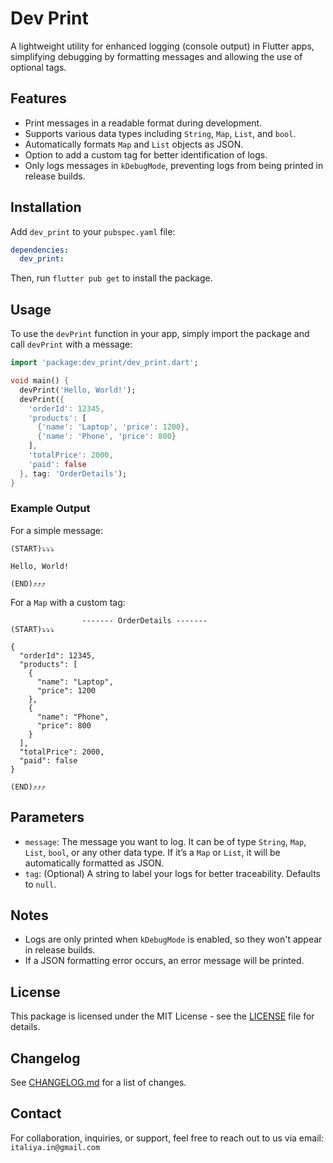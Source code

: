 # Dev Print

A lightweight utility for enhanced logging (console output) in Flutter apps, simplifying debugging by formatting messages and allowing the use of optional tags.

## Features

- Print messages in a readable format during development.
- Supports various data types including `String`, `Map`, `List`, and `bool`.
- Automatically formats `Map` and `List` objects as JSON.
- Option to add a custom tag for better identification of logs.
- Only logs messages in `kDebugMode`, preventing logs from being printed in release builds.

## Installation

Add `dev_print` to your `pubspec.yaml` file:

```yaml
dependencies:
  dev_print:
```

Then, run `flutter pub get` to install the package.

## Usage

To use the `devPrint` function in your app, simply import the package and call `devPrint` with a message:

```dart
import 'package:dev_print/dev_print.dart';

void main() {
  devPrint('Hello, World!');
  devPrint({
    'orderId': 12345,
    'products': [
      {'name': 'Laptop', 'price': 1200},
      {'name': 'Phone', 'price': 800}
    ],
    'totalPrice': 2000,
    'paid': false
  }, tag: 'OrderDetails');
}
```

### Example Output

For a simple message:
```
(START)⤵⤵⤵

Hello, World!

(END)⤴⤴⤴
```

For a `Map` with a custom tag:
```
                ------- OrderDetails -------
(START)⤵⤵⤵

{
  "orderId": 12345,
  "products": [
    {
      "name": "Laptop",
      "price": 1200
    },
    {
      "name": "Phone",
      "price": 800
    }
  ],
  "totalPrice": 2000,
  "paid": false
}

(END)⤴⤴⤴
```

## Parameters

- `message`: The message you want to log. It can be of type `String`, `Map`, `List`, `bool`, or any other data type. If it’s a `Map` or `List`, it will be automatically formatted as JSON.
- `tag`: (Optional) A string to label your logs for better traceability. Defaults to `null`.

## Notes

- Logs are only printed when `kDebugMode` is enabled, so they won't appear in release builds.
- If a JSON formatting error occurs, an error message will be printed.

## License

This package is licensed under the MIT License - see the [LICENSE](LICENSE) file for details.

## Changelog

See [CHANGELOG.md](CHANGELOG.md) for a list of changes.

## Contact

For collaboration, inquiries, or support, feel free to reach out to us via email: `italiya.in@gmail.com`